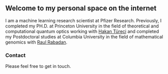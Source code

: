 ## Welcome to my personal space on the internet

I am a machine learning research scientist at Pfizer Research. Previously, I completed my PH.D. at Princeton University in the field of theoretical
and computational quantum optics working with [Hakan Türeci](https://ece.princeton.edu/people/hakan-tureci) and completed my Postdoctoral studies at Columbia University in the field of mathematical genomics with [Raul Rabadan](https://rabadan.c2b2.columbia.edu/people).

### Contact
Please feel free to get in touch. 
